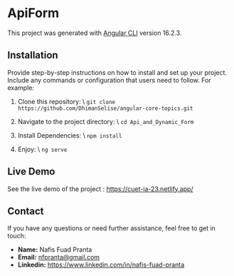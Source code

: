 # ApiForm

This project was generated with [Angular CLI](https://github.com/angular/angular-cli) version 16.2.3.

## Installation

Provide step-by-step instructions on how to install and set up your project. Include any commands or configuration that users need to follow. For example:

1. Clone this repository: \\
`git clone https://github.com/DhimanSelise/angular-core-topics.git`

2. Navigate to the project directory: \\
`cd Api_and_Dynamic_Form`

3. Install Dependencies: \\
`npm install`

4. Enjoy: \\
`ng serve`

## Live Demo

See the live demo of the project : https://cuet-ia-23.netlify.app/

## Contact

If you have any questions or need further assistance, feel free to get in touch:

- **Name:** Nafis Fuad Pranta
- **Email:** nfpranta@gmail.com
- **Linkedin:** https://www.linkedin.com/in/nafis-fuad-pranta
